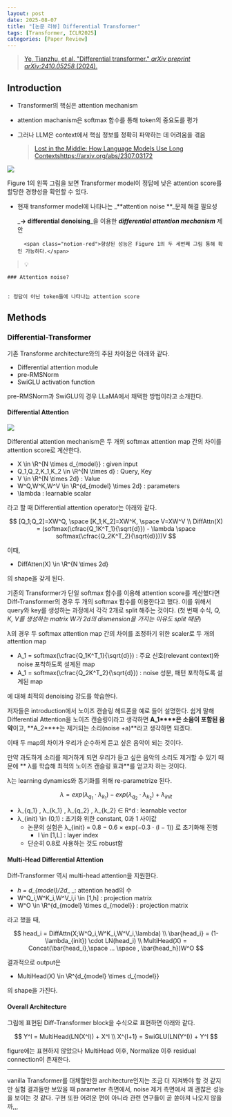 ```yaml
---
layout: post
date: 2025-08-07
title: "[논문 리뷰] Differential Transformer"
tags: [Transformer, ICLR2025]
categories: [Paper Review]
---
```


> [Ye, Tianzhu, et al. "Differential transformer." ](https://arxiv.org/abs/2410.05258)[_arXiv preprint arXiv:2410.05258_](https://arxiv.org/abs/2410.05258)[ (2024).](https://arxiv.org/abs/2410.05258)



## Introduction

- Transformer의 핵심은 attention mechanism
- attention machanism은 softmax 함수를 통해 token의 중요도를 평가
- 그러나 LLM은 context에서 핵심 정보를 정확히 파악하는 데 어려움을 겪음

	> [Lost in the Middle: How Language Models Use Long Contextshttps://arxiv.org/abs/2307.03172](https://arxiv.org/abs/2307.03172)


![](https://prod-files-secure.s3.us-west-2.amazonaws.com/542b861c-36a8-4051-84e5-8804b6728dba/9083ea56-691a-4752-ae26-47f403431ac8/image.png?X-Amz-Algorithm=AWS4-HMAC-SHA256&X-Amz-Content-Sha256=UNSIGNED-PAYLOAD&X-Amz-Credential=ASIAZI2LB466XYYHC2KA%2F20250809%2Fus-west-2%2Fs3%2Faws4_request&X-Amz-Date=20250809T190053Z&X-Amz-Expires=3600&X-Amz-Security-Token=IQoJb3JpZ2luX2VjEIv%2F%2F%2F%2F%2F%2F%2F%2F%2F%2FwEaCXVzLXdlc3QtMiJGMEQCIBDnqXJ%2BU6wt%2FQf8Z6z8%2Bg8wJ14q3qC%2FbKe1wxNejm8OAiAA1yWyhTJEgSWCKOAsi9mM6iZS1YC%2BSdJ7JU5ZSGIlmSqIBAjE%2F%2F%2F%2F%2F%2F%2F%2F%2F%2F8BEAAaDDYzNzQyMzE4MzgwNSIMdGoee1JdnHoUeFL8KtwDevDZ2j0EXAbX8KsxLTfIjyZzXl9lxYd3QMGboXb8E5FVyXvLUTAePxc8EQZxMn3NiIpQOoEY7FTAXu%2B4zZrfy0bafR8SlXaeeubhZlIMLjSpvL%2FIfJ062Grpf3KsuHO9opguBynBd6BKWsIrC7NM2%2FOgM75d9kiGQMfGOb4aFe9t%2BRhznR%2BMn8j6%2Bfavgokp7QqowZtXa6elBAO%2FW8gOfJqw3%2BXd2RvyhZwEuU06WXeQVgJnVW7OUviJzsbaIxzeRbHaUh8QO0bOB5SVBDHtuZBRc5hg%2FHrmj9rBBPOkK7aRjdqr90elw7TE6DjRsRJEYAzhZKGYSDUekfhH72zjZRGV7nI2UzlWDE3RPeE8joJ0GvwH1l9rt6tEh4xW1gBcWXy8euqYSQp3brAiquz%2FLV6kZCmXs5x%2F35jmW3e7Mxd0soIh3C7GnFDi47dZEemJlbbce6nvmxdl5dpEGGmxfUmKevuYrkZ0Xtj1enwrDT%2Fw1xnLKEM1ljzYvC7XcKVbHdIPHsCy9XLkjl%2Fr9P4FiwSpupTWTY%2Bu87rGKMo1FnLg3%2Bvl13sdZofn2D0kJEtBhZX8DpwvU1o58tL61FT9w9yAxKVrYavSn24WHXk16qdFa%2B4%2BQ9oUYe4pCP0w66jexAY6pgE9drTdVuuD2cwiF%2BW2%2BjdIdLz7gbD6yY%2FxUj60JnBQUf9OAjA8RPi7JloketNVVNm0ALd%2Forf6B0J2rKyxrG%2FTCZw%2BxwE%2FIm0J%2BE3hDyu6RTw0wD5p36qSd%2B6pHBtqKsPxThFL0%2Fgi5Lsd2xXUlR6Sq2YTO6pZbTObVfUI%2FIhzjyJC0LjCUB73cLvsB6TPyz7gCeM2DP8FBCPowvA6dsolDkOyFymZ&X-Amz-Signature=8c16dfd2ec9c73e1b2b1a25fbac50cf01ac8e9c7d389f759a1558eba2980e24c&X-Amz-SignedHeaders=host&x-amz-checksum-mode=ENABLED&x-id=GetObject)


Figure 1의 왼쪽 그림을 보면 Transformer model이 정답에 낮은 attention score를 할당한 경향성을 확인할 수 있다.

- 현재 transformer model에 나타나는 _**attention noise **_문제 해결 필요성

	_**→ differential denoising**_을 이용한 _**differential attention mechanism**_ 제안


		<span class="notion-red">향상된 성능은 Figure 1의 두 세번째 그림 통해 확인 가능하다.</span>


> 💡 


	### Attention noise?


	: 정답이 아닌 token들에 나타나는 attention score



## Methods



### Differential-Transformer


기존 Transforme architecture와의 주된 차이점은 아래와 같다.

- Differential attention module
- pre-RMSNorm
- SwiGLU activation function

pre-RMSNorm과 SwiGLU의 경우 LLaMA에서 채택한 방법이라고 소개한다.



#### Differential Attention


![](https://prod-files-secure.s3.us-west-2.amazonaws.com/542b861c-36a8-4051-84e5-8804b6728dba/116d70b2-1963-4810-9167-f4c7d8a06e8f/image.png?X-Amz-Algorithm=AWS4-HMAC-SHA256&X-Amz-Content-Sha256=UNSIGNED-PAYLOAD&X-Amz-Credential=ASIAZI2LB466XYYHC2KA%2F20250809%2Fus-west-2%2Fs3%2Faws4_request&X-Amz-Date=20250809T190053Z&X-Amz-Expires=3600&X-Amz-Security-Token=IQoJb3JpZ2luX2VjEIv%2F%2F%2F%2F%2F%2F%2F%2F%2F%2FwEaCXVzLXdlc3QtMiJGMEQCIBDnqXJ%2BU6wt%2FQf8Z6z8%2Bg8wJ14q3qC%2FbKe1wxNejm8OAiAA1yWyhTJEgSWCKOAsi9mM6iZS1YC%2BSdJ7JU5ZSGIlmSqIBAjE%2F%2F%2F%2F%2F%2F%2F%2F%2F%2F8BEAAaDDYzNzQyMzE4MzgwNSIMdGoee1JdnHoUeFL8KtwDevDZ2j0EXAbX8KsxLTfIjyZzXl9lxYd3QMGboXb8E5FVyXvLUTAePxc8EQZxMn3NiIpQOoEY7FTAXu%2B4zZrfy0bafR8SlXaeeubhZlIMLjSpvL%2FIfJ062Grpf3KsuHO9opguBynBd6BKWsIrC7NM2%2FOgM75d9kiGQMfGOb4aFe9t%2BRhznR%2BMn8j6%2Bfavgokp7QqowZtXa6elBAO%2FW8gOfJqw3%2BXd2RvyhZwEuU06WXeQVgJnVW7OUviJzsbaIxzeRbHaUh8QO0bOB5SVBDHtuZBRc5hg%2FHrmj9rBBPOkK7aRjdqr90elw7TE6DjRsRJEYAzhZKGYSDUekfhH72zjZRGV7nI2UzlWDE3RPeE8joJ0GvwH1l9rt6tEh4xW1gBcWXy8euqYSQp3brAiquz%2FLV6kZCmXs5x%2F35jmW3e7Mxd0soIh3C7GnFDi47dZEemJlbbce6nvmxdl5dpEGGmxfUmKevuYrkZ0Xtj1enwrDT%2Fw1xnLKEM1ljzYvC7XcKVbHdIPHsCy9XLkjl%2Fr9P4FiwSpupTWTY%2Bu87rGKMo1FnLg3%2Bvl13sdZofn2D0kJEtBhZX8DpwvU1o58tL61FT9w9yAxKVrYavSn24WHXk16qdFa%2B4%2BQ9oUYe4pCP0w66jexAY6pgE9drTdVuuD2cwiF%2BW2%2BjdIdLz7gbD6yY%2FxUj60JnBQUf9OAjA8RPi7JloketNVVNm0ALd%2Forf6B0J2rKyxrG%2FTCZw%2BxwE%2FIm0J%2BE3hDyu6RTw0wD5p36qSd%2B6pHBtqKsPxThFL0%2Fgi5Lsd2xXUlR6Sq2YTO6pZbTObVfUI%2FIhzjyJC0LjCUB73cLvsB6TPyz7gCeM2DP8FBCPowvA6dsolDkOyFymZ&X-Amz-Signature=e6766261fe7f51a76faee1ae284937ce9ca9a81e303d7618e6512ba9eb8c223b&X-Amz-SignedHeaders=host&x-amz-checksum-mode=ENABLED&x-id=GetObject)


Differential attention mechanism은 두 개의 softmax attention map 간의 차이를 attention score로 계산한다.

- X \in \R^{N \times d\_{model}} : given input
- Q\_1,Q\_2,K\_1,K\_2 \in \R^{N \times d} : Query, Key
- V \in \R^{N \times 2d} : Value
- W^Q,W^K,W^V \in \R^{d\_{model} \times 2d} : parameters
- \lambda : learnable scalar

라고 할 때 Differential attention operator는 아래와 같다.


$$
[Q_1;Q_2]=XW^Q, \space [K_1;K_2]=XW^K, \space V=XW^V \\
DiffAttn(X) = (softmax(\cfrac{Q_1K^T_1}{\sqrt{d}}) - \lambda \space softmax(\cfrac{Q_2K^T_2}{\sqrt{d}}))V
$$


이때,

- DiffAtten(X) \in \R^{N \times 2d}

의 shape을 갖게 된다.


기존의 Transformer가 단일 softmax 함수를 이용해 attention score를 계산했다면 Diff-Transformer의 경우 두 개의 softmax 함수를 이용한다고 했다. 이를 위해서 query와 key를 생성하는 과정에서 각각 2개로 split 해주는 것이다. <span class="notion-red">(첫 번째 수식, </span><span class="notion-red">_Q, K, V를 생성하는 matrix W가 2d의 dismension을 가지는 이유도 split 때문_</span><span class="notion-red">)</span>


 λ의 경우 두 softmax attention map 간의 차이를 조정하기 위한 scaler로 두 개의 attention map

- A\_1 = softmax(\cfrac{Q\_1K^T\_1}{\sqrt{d}}) : 주요 신호(relevant context)와 noise 포착하도록 설계된 map
- A\_1 = softmax(\cfrac{Q\_2K^T\_2}{\sqrt{d}}) : noise 성분, 패턴 포착하도록 설계된 map 

에 대해 최적의 denoising 강도를 학습한다.


저자들은 introduction에서 노이즈 캔슬링 헤드폰을 예로 들어 설명한다. 쉽게 말해 Differential Attention을 노이즈 캔슬링이라고 생각하면 **A\_1****은 소음이 포함된 음악**이고, **A\_2****는 제거되는 소리(noise +a)**라고 생각하면 되겠다. 


이때 두 map의 차이가 우리가 순수하게 듣고 싶은 음악이 되는 것이다. 


만약 과도하게 소리를 제거하게 되면 우리가 듣고 싶은 음악의 소리도 제거할 수 있기 때문에 ** λ를 학습해 최적의 노이즈 캔슬링 효과**를 얻고자 하는 것이다.


λ는 learning dynamics와 동기화를 위해 re-parametrize 된다.


$$
\lambda = exp(\lambda_{q_1} \cdot \lambda_{k_1}) - exp(\lambda_{q_2} \cdot \lambda_{k_2}) + \lambda_{init}
$$

- λ\_{q\_1} , λ\_{k\_1} , λ\_{q\_2} , λ\_{k\_2} ∈ R^d : learnable vector
- λ\_{init} \in (0,1) : 초기화 위한 constant, 0과 1 사이값
	- 논문의 실험은 λ\_{init} = 0.8 − 0.6 × exp(−0.3 · (l − 1)) 로 초기화해 진행
		- l \in [1,L] : layer index
	- 단순히 0.8로 사용하는 것도 robust함


#### **Multi-Head Differential Attention**


Diff-Transformer 역시 multi-head attention을 지원한다.

- _h = d\_{model}/2d__ _: attention head의 수
- W^Q\_i,W^K\_i,W^V\_i,i \in [1,h] : projection matrix
- W^O \in \R^{d\_{model} \times d\_{model}} : projection matrix

라고 했을 때,


$$
head_i = DiffAttn(X;W^Q_i,W^K_i,W^V_i,\lambda) \\
\bar{head_i} = (1-\lambda_{init}) \cdot LN(head_i) \\
MultiHead(X) = Concat(\bar{head_i},\space ... \space , \bar{head_h})W^O
$$


결과적으로 output은

- MultiHead(X) \in \R^{d\_{model} \times d\_{model}}

의 shape을 가진다.



#### Overall Architecture


그림에 표현된 Diff-Transformer block을 수식으로 표현하면 아래와 같다.


$$
Y^l = MultiHead(LN(X^l)) + X^l \\
X^{l+1} = SwiGLU(LN(Y^l)) + Y^l
$$


figure에는 표현하지 않았으나 MultiHead 이후, Normalize 이후 residual connection이 존재한다.


---


vanilla Transformer를 대체할만한 architecture인지는 조금 더 지켜봐야 할 것 같지만 실험 결과들만 보았을 때 parameter 측면에서, noise 제거 측면에서 꽤 괜찮은 성능을 보이는 것 같다. 구현 또한 어려운 편이 아니라 관련 연구들이 곧 쏟아져 나오지 않을까,,,


